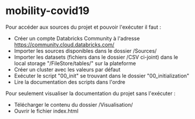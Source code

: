 # mobility-covid19

Pour accéder aux sources du projet et pouvoir l'exécuter il faut :

- Créer un compte Databricks Community à l'adresse https://community.cloud.databricks.com/
- Importer les sources disponibles dans le dossier /Sources/
- Importer les datasets (fichiers dans le dossier /CSV ci-joint) dans le local storage "/FileStore/tables/" sur la plateforme
- Créer un cluster avec les valeurs par défaut
- Exécuter le script "00_init" se trouvant dans le dossier "00_initialization"
- Lire la documentation des scripts dans l'ordre

Pour seulement visualiser la documentation du projet sans l'exécuter :
- Télécharger le contenu du dossier /Visualisation/
- Ouvrir le fichier index.html
